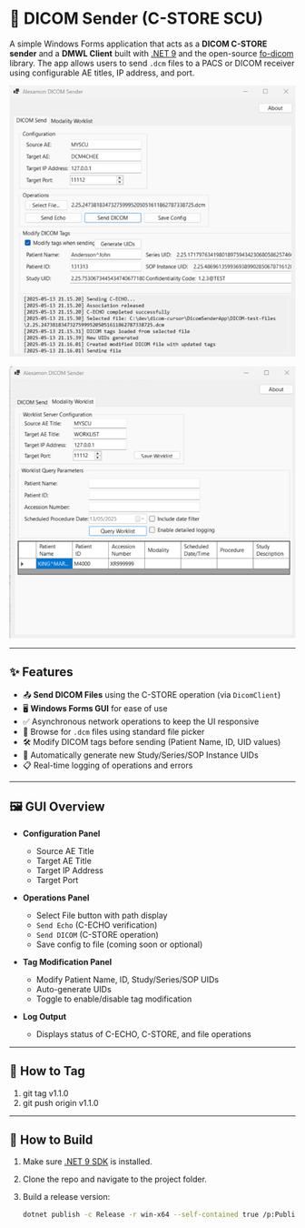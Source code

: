 # 🩻 DICOM Sender (C-STORE SCU)

A simple Windows Forms application that acts as a **DICOM C-STORE sender** and a **DMWL Client** built with [.NET 9](https://dotnet.microsoft.com/en-us/download/dotnet/9.0) and the open-source [fo-dicom](https://github.com/fo-dicom/fo-dicom) library. The app allows users to send `.dcm` files to a PACS or DICOM receiver using configurable AE titles, IP address, and port.

![DICOM Sender Screenshot](./DicomSenderApp/screenshots/DICOM-send-screenshot.png)

![DICOM Modality Worklist Query Screenshot](./DicomSenderApp/screenshots/DICOM-Modality-worklist-query.png)

---

## ✨ Features

- 📤 **Send DICOM Files** using the C-STORE operation (via `DicomClient`)
- 🖥 **Windows Forms GUI** for ease of use
- ✅ Asynchronous network operations to keep the UI responsive
- 📂 Browse for `.dcm` files using standard file picker
- 🛠 Modify DICOM tags before sending (Patient Name, ID, UID values)
- 🔁 Automatically generate new Study/Series/SOP Instance UIDs
- 📋 Real-time logging of operations and errors

---

## 🖼 GUI Overview

- **Configuration Panel**  
  - Source AE Title  
  - Target AE Title  
  - Target IP Address  
  - Target Port  

- **Operations Panel**  
  - Select File button with path display  
  - `Send Echo` (C-ECHO verification)  
  - `Send DICOM` (C-STORE operation)  
  - Save config to file (coming soon or optional)

- **Tag Modification Panel**  
  - Modify Patient Name, ID, Study/Series/SOP UIDs  
  - Auto-generate UIDs  
  - Toggle to enable/disable tag modification

- **Log Output**  
  - Displays status of C-ECHO, C-STORE, and file operations  

---

## 🚀 How to Tag
1. git tag v1.1.0
2. git push origin v1.1.0

---

## 🚀 How to Build

1. Make sure [.NET 9 SDK](https://dotnet.microsoft.com/en-us/download/dotnet/9.0) is installed.
2. Clone the repo and navigate to the project folder.
3. Build a release version:

   ```bash
   dotnet publish -c Release -r win-x64 --self-contained true /p:PublishSingleFile=true
